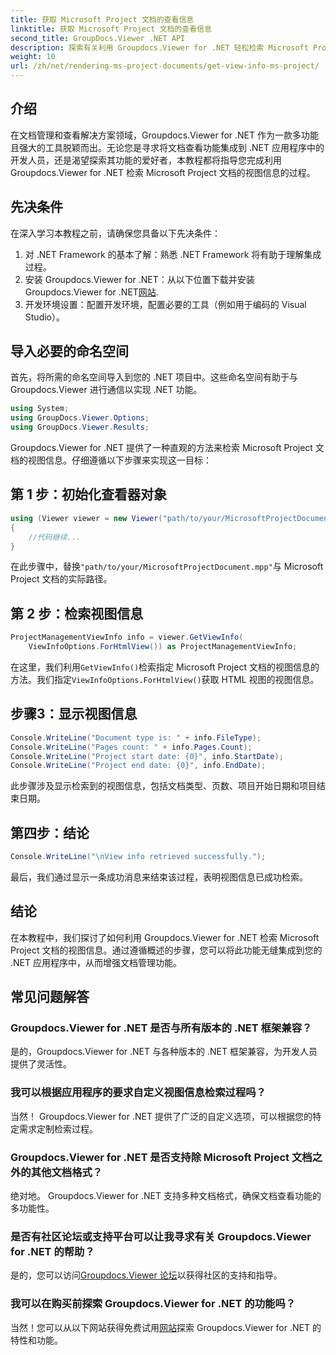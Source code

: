 ```yaml
---
title: 获取 Microsoft Project 文档的查看信息
linktitle: 获取 Microsoft Project 文档的查看信息
second_title: GroupDocs.Viewer .NET API
description: 探索有关利用 Groupdocs.Viewer for .NET 轻松检索 Microsoft Project 文档的视图信息的综合教程。
weight: 10
url: /zh/net/rendering-ms-project-documents/get-view-info-ms-project/
---
```

## 介绍
在文档管理和查看解决方案领域，Groupdocs.Viewer for .NET 作为一款多功能且强大的工具脱颖而出。无论您是寻求将文档查看功能集成到 .NET 应用程序中的开发人员，还是渴望探索其功能的爱好者，本教程都将指导您完成利用 Groupdocs.Viewer for .NET 检索 Microsoft Project 文档的视图信息的过程。
## 先决条件
在深入学习本教程之前，请确保您具备以下先决条件：
1. 对 .NET Framework 的基本了解：熟悉 .NET Framework 将有助于理解集成过程。
2. 安装 Groupdocs.Viewer for .NET：从以下位置下载并安装 Groupdocs.Viewer for .NET[网站](https://releases.groupdocs.com/viewer/net/).
3. 开发环境设置：配置开发环境，配置必要的工具（例如用于编码的 Visual Studio）。

## 导入必要的命名空间
首先，将所需的命名空间导入到您的 .NET 项目中。这些命名空间有助于与 Groupdocs.Viewer 进行通信以实现 .NET 功能。

```csharp
using System;
using GroupDocs.Viewer.Options;
using GroupDocs.Viewer.Results;
```

Groupdocs.Viewer for .NET 提供了一种直观的方法来检索 Microsoft Project 文档的视图信息。仔细遵循以下步骤来实现这一目标：
## 第 1 步：初始化查看器对象
```csharp
using (Viewer viewer = new Viewer("path/to/your/MicrosoftProjectDocument.mpp"))
{
    //代码继续...
}
```
在此步骤中，替换`"path/to/your/MicrosoftProjectDocument.mpp"`与 Microsoft Project 文档的实际路径。
## 第 2 步：检索视图信息
```csharp
ProjectManagementViewInfo info = viewer.GetViewInfo(
    ViewInfoOptions.ForHtmlView()) as ProjectManagementViewInfo;
```
在这里，我们利用`GetViewInfo()`检索指定 Microsoft Project 文档的视图信息的方法。我们指定`ViewInfoOptions.ForHtmlView()`获取 HTML 视图的视图信息。
## 步骤3：显示视图信息
```csharp
Console.WriteLine("Document type is: " + info.FileType);
Console.WriteLine("Pages count: " + info.Pages.Count);
Console.WriteLine("Project start date: {0}", info.StartDate);
Console.WriteLine("Project end date: {0}", info.EndDate);
```
此步骤涉及显示检索到的视图信息，包括文档类型、页数、项目开始日期和项目结束日期。
## 第四步：结论
```csharp
Console.WriteLine("\nView info retrieved successfully.");
```
最后，我们通过显示一条成功消息来结束该过程，表明视图信息已成功检索。

## 结论
在本教程中，我们探讨了如何利用 Groupdocs.Viewer for .NET 检索 Microsoft Project 文档的视图信息。通过遵循概述的步骤，您可以将此功能无缝集成到您的 .NET 应用程序中，从而增强文档管理功能。
## 常见问题解答

### Groupdocs.Viewer for .NET 是否与所有版本的 .NET 框架兼容？

是的，Groupdocs.Viewer for .NET 与各种版本的 .NET 框架兼容，为开发人员提供了灵活性。

### 我可以根据应用程序的要求自定义视图信息检索过程吗？

当然！ Groupdocs.Viewer for .NET 提供了广泛的自定义选项，可以根据您的特定需求定制检索过程。

### Groupdocs.Viewer for .NET 是否支持除 Microsoft Project 文档之外的其他文档格式？

绝对地。 Groupdocs.Viewer for .NET 支持多种文档格式，确保文档查看功能的多功能性。

### 是否有社区论坛或支持平台可以让我寻求有关 Groupdocs.Viewer for .NET 的帮助？

是的，您可以访问[Groupdocs.Viewer 论坛](https://forum.groupdocs.com/c/viewer/9)以获得社区的支持和指导。

### 我可以在购买前探索 Groupdocs.Viewer for .NET 的功能吗？

当然！您可以从以下网站获得免费试用[网站](https://releases.groupdocs.com/)探索 Groupdocs.Viewer for .NET 的特性和功能。